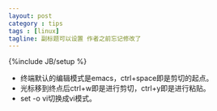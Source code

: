 ```yaml
---
layout: post
category : tips
tags : [linux]
tagline: 副标题可以设置 作者之前忘记修改了
---
```

{%include JB/setup %}

* 终端默认的编辑模式是emacs，ctrl+space即是剪切的起点。
* 光标移到终点后ctrl+w即是进行剪切，ctrl+y即是进行粘贴。
* set -o vi切换成vi模式。
